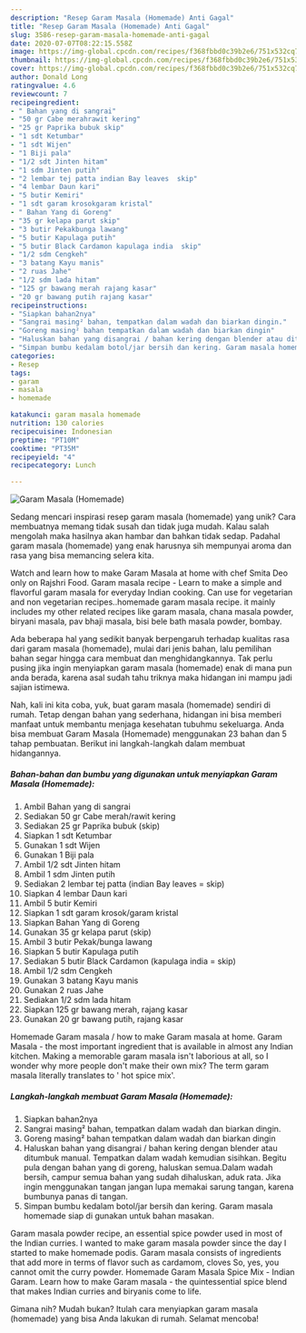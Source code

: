 ```yaml
---
description: "Resep Garam Masala (Homemade) Anti Gagal"
title: "Resep Garam Masala (Homemade) Anti Gagal"
slug: 3586-resep-garam-masala-homemade-anti-gagal
date: 2020-07-07T08:22:15.558Z
image: https://img-global.cpcdn.com/recipes/f368fbbd0c39b2e6/751x532cq70/garam-masala-homemade-foto-resep-utama.jpg
thumbnail: https://img-global.cpcdn.com/recipes/f368fbbd0c39b2e6/751x532cq70/garam-masala-homemade-foto-resep-utama.jpg
cover: https://img-global.cpcdn.com/recipes/f368fbbd0c39b2e6/751x532cq70/garam-masala-homemade-foto-resep-utama.jpg
author: Donald Long
ratingvalue: 4.6
reviewcount: 7
recipeingredient:
- " Bahan yang di sangrai"
- "50 gr Cabe merahrawit kering"
- "25 gr Paprika bubuk skip"
- "1 sdt Ketumbar"
- "1 sdt Wijen"
- "1 Biji pala"
- "1/2 sdt Jinten hitam"
- "1 sdm Jinten putih"
- "2 lembar tej patta indian Bay leaves  skip"
- "4 lembar Daun kari"
- "5 butir Kemiri"
- "1 sdt garam krosokgaram kristal"
- " Bahan Yang di Goreng"
- "35 gr kelapa parut skip"
- "3 butir Pekakbunga lawang"
- "5 butir Kapulaga putih"
- "5 butir Black Cardamon kapulaga india  skip"
- "1/2 sdm Cengkeh"
- "3 batang Kayu manis"
- "2 ruas Jahe"
- "1/2 sdm lada hitam"
- "125 gr bawang merah rajang kasar"
- "20 gr bawang putih rajang kasar"
recipeinstructions:
- "Siapkan bahan2nya"
- "Sangrai masing² bahan, tempatkan dalam wadah dan biarkan dingin."
- "Goreng masing² bahan tempatkan dalam wadah dan biarkan dingin"
- "Haluskan bahan yang disangrai / bahan kering dengan blender atau ditumbuk manual. Tempatkan dalam wadah kemudian sisihkan. Begitu pula dengan bahan yang di goreng, haluskan semua.Dalam wadah bersih, campur semua bahan yang sudah dihaluskan, aduk rata. Jika ingin menggunakan tangan jangan lupa memakai sarung tangan, karena bumbunya panas di tangan."
- "Simpan bumbu kedalam botol/jar bersih dan kering. Garam masala homemade siap di gunakan untuk bahan masakan."
categories:
- Resep
tags:
- garam
- masala
- homemade

katakunci: garam masala homemade 
nutrition: 130 calories
recipecuisine: Indonesian
preptime: "PT10M"
cooktime: "PT35M"
recipeyield: "4"
recipecategory: Lunch

---
```



![Garam Masala (Homemade)](https://img-global.cpcdn.com/recipes/f368fbbd0c39b2e6/751x532cq70/garam-masala-homemade-foto-resep-utama.jpg)

Sedang mencari inspirasi resep garam masala (homemade) yang unik? Cara membuatnya memang tidak susah dan tidak juga mudah. Kalau salah mengolah maka hasilnya akan hambar dan bahkan tidak sedap. Padahal garam masala (homemade) yang enak harusnya sih mempunyai aroma dan rasa yang bisa memancing selera kita.

Watch and learn how to make Garam Masala at home with chef Smita Deo only on Rajshri Food. Garam masala recipe - Learn to make a simple and flavorful garam masala for everyday Indian cooking. Can use for vegetarian and non vegetarian recipes..homemade garam masala recipe. it mainly includes my other related recipes like garam masala, chana masala powder, biryani masala, pav bhaji masala, bisi bele bath masala powder, bombay.

Ada beberapa hal yang sedikit banyak berpengaruh terhadap kualitas rasa dari garam masala (homemade), mulai dari jenis bahan, lalu pemilihan bahan segar hingga cara membuat dan menghidangkannya. Tak perlu pusing jika ingin menyiapkan garam masala (homemade) enak di mana pun anda berada, karena asal sudah tahu triknya maka hidangan ini mampu jadi sajian istimewa.


Nah, kali ini kita coba, yuk, buat garam masala (homemade) sendiri di rumah. Tetap dengan bahan yang sederhana, hidangan ini bisa memberi manfaat untuk membantu menjaga kesehatan tubuhmu sekeluarga. Anda bisa membuat Garam Masala (Homemade) menggunakan 23 bahan dan 5 tahap pembuatan. Berikut ini langkah-langkah dalam membuat hidangannya.

<!--inarticleads1-->

##### Bahan-bahan dan bumbu yang digunakan untuk menyiapkan Garam Masala (Homemade):

1. Ambil  Bahan yang di sangrai
1. Sediakan 50 gr Cabe merah/rawit kering
1. Sediakan 25 gr Paprika bubuk (skip)
1. Siapkan 1 sdt Ketumbar
1. Gunakan 1 sdt Wijen
1. Gunakan 1 Biji pala
1. Ambil 1/2 sdt Jinten hitam
1. Ambil 1 sdm Jinten putih
1. Sediakan 2 lembar tej patta (indian Bay leaves = skip)
1. Siapkan 4 lembar Daun kari
1. Ambil 5 butir Kemiri
1. Siapkan 1 sdt garam krosok/garam kristal
1. Siapkan  Bahan Yang di Goreng
1. Gunakan 35 gr kelapa parut (skip)
1. Ambil 3 butir Pekak/bunga lawang
1. Siapkan 5 butir Kapulaga putih
1. Sediakan 5 butir Black Cardamon (kapulaga india = skip)
1. Ambil 1/2 sdm Cengkeh
1. Gunakan 3 batang Kayu manis
1. Gunakan 2 ruas Jahe
1. Sediakan 1/2 sdm lada hitam
1. Siapkan 125 gr bawang merah, rajang kasar
1. Gunakan 20 gr bawang putih, rajang kasar


Homemade Garam masala / how to make Garam masala at home. Garam Masala - the most important ingredient that is available in almost any Indian kitchen. Making a memorable garam masala isn&#39;t laborious at all, so I wonder why more people don&#39;t make their own mix? The term garam masala literally translates to &#39; hot spice mix&#39;. 

<!--inarticleads2-->

##### Langkah-langkah membuat Garam Masala (Homemade):

1. Siapkan bahan2nya
1. Sangrai masing² bahan, tempatkan dalam wadah dan biarkan dingin.
1. Goreng masing² bahan tempatkan dalam wadah dan biarkan dingin
1. Haluskan bahan yang disangrai / bahan kering dengan blender atau ditumbuk manual. Tempatkan dalam wadah kemudian sisihkan. Begitu pula dengan bahan yang di goreng, haluskan semua.Dalam wadah bersih, campur semua bahan yang sudah dihaluskan, aduk rata. Jika ingin menggunakan tangan jangan lupa memakai sarung tangan, karena bumbunya panas di tangan.
1. Simpan bumbu kedalam botol/jar bersih dan kering. Garam masala homemade siap di gunakan untuk bahan masakan.


Garam masala powder recipe, an essential spice powder used in most of the Indian curries. I wanted to make garam masala powder since the day I started to make homemade podis. Garam masala consists of ingredients that add more in terms of flavor such as cardamom, cloves So, yes, you cannot omit the curry powder. Homemade Garam Masala Spice Mix - Indian Garam. Learn how to make Garam masala - the quintessential spice blend that makes Indian curries and biryanis come to life. 

Gimana nih? Mudah bukan? Itulah cara menyiapkan garam masala (homemade) yang bisa Anda lakukan di rumah. Selamat mencoba!
